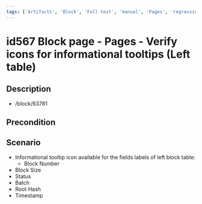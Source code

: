 ```yaml
---
tags: ['Artifacts', 'Block', 'Full test', 'manual', 'Pages', 'regression', 'Tooltip', 'ZKF-2463', 'Active']
---
```


# id567 Block page - Pages - Verify icons for informational tooltips (Left table)

## Description
  - /block/63781

## Precondition


## Scenario
- Informational tooltip icon available for the fields labels of left block table:
    - Block Number
- Block Size
- Status
- Batch
- Root Hash
- Timestamp
